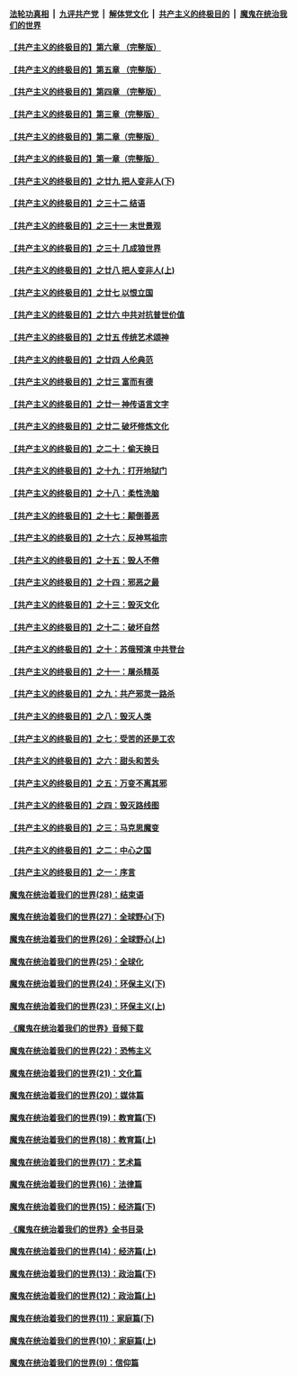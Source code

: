 ####  [法轮功真相](../../../../basic/blob/master/README.md?t=11010726) &nbsp;|&nbsp; [九评共产党](../../../../9ping.md/blob/master/README.md?t=11010726) &nbsp;|&nbsp; [解体党文化](../../../../jtdwh.md/blob/master/README.md?t=11010726)  &nbsp;|&nbsp; [共产主义的终极目的](../../../../gczydzjmd.md/blob/master/README.md?t=11010726) &nbsp;|&nbsp; [魔鬼在统治我们的世界](../../../../mgztzwmdsj.md/blob/master/README.md?t=11010726) 

#### [【共产主义的终极目的】第六章 （完整版）](../pages/nsc422/n11428913.md?t=11010726) 

#### [【共产主义的终极目的】第五章 （完整版）](../pages/nsc422/n11428912.md?t=11010726) 

#### [【共产主义的终极目的】第四章 （完整版）](../pages/nsc422/n11428907.md?t=11010726) 

#### [【共产主义的终极目的】第三章（完整版）](../pages/nsc422/n11428848.md?t=11010726) 

#### [【共产主义的终极目的】第二章（完整版）](../pages/nsc422/n11428831.md?t=11010726) 

#### [【共产主义的终极目的】第一章（完整版）](../pages/nsc422/n11417651.md?t=11010726) 

#### [【共产主义的终极目的】之廿九 把人变非人(下)](../pages/nsc422/n11344140.md?t=11010726) 

#### [【共产主义的终极目的】之三十二 结语](../pages/nsc422/n11360535.md?t=11010726) 

#### [【共产主义的终极目的】之三十一 末世景观](../pages/nsc422/n11351129.md?t=11010726) 

#### [【共产主义的终极目的】之三十 几成狼世界](../pages/nsc422/n11348280.md?t=11010726) 

#### [【共产主义的终极目的】之廿八 把人变非人(上)](../pages/nsc422/n11340492.md?t=11010726) 

#### [【共产主义的终极目的】之廿七 以恨立国](../pages/nsc422/n11336944.md?t=11010726) 

#### [【共产主义的终极目的】之廿六 中共对抗普世价值](../pages/nsc422/n11324785.md?t=11010726) 

#### [【共产主义的终极目的】之廿五 传统艺术颂神](../pages/nsc422/n11296396.md?t=11010726) 

#### [【共产主义的终极目的】之廿四 人伦典范](../pages/nsc422/n11296397.md?t=11010726) 

#### [【共产主义的终极目的】之廿三 富而有德](../pages/nsc422/n11283598.md?t=11010726) 

#### [【共产主义的终极目的】之廿一 神传语言文字](../pages/nsc422/n11263265.md?t=11010726) 

#### [【共产主义的终极目的】之廿二 破坏修炼文化](../pages/nsc422/n11245728.md?t=11010726) 

#### [【共产主义的终极目的】之二十：偷天换日](../pages/nsc422/n11238846.md?t=11010726) 

#### [【共产主义的终极目的】之十九：打开地狱门](../pages/nsc422/n11206376.md?t=11010726) 

#### [【共产主义的终极目的】之十八：柔性洗脑](../pages/nsc422/n11199994.md?t=11010726) 

#### [【共产主义的终极目的】之十七：颠倒善恶](../pages/nsc422/n11179782.md?t=11010726) 

#### [【共产主义的终极目的】之十六：反神骂祖宗](../pages/nsc422/n11166798.md?t=11010726) 

#### [【共产主义的终极目的】之十五：毁人不倦](../pages/nsc422/n11166792.md?t=11010726) 

#### [【共产主义的终极目的】之十四：邪恶之最](../pages/nsc422/n11150249.md?t=11010726) 

#### [【共产主义的终极目的】之十三：毁灭文化](../pages/nsc422/n11135227.md?t=11010726) 

#### [【共产主义的终极目的】之十二：破坏自然](../pages/nsc422/n11135214.md?t=11010726) 

#### [【共产主义的终极目的】之十：苏俄预演 中共登台](../pages/nsc422/n11118424.md?t=11010726) 

#### [【共产主义的终极目的】之十一：屠杀精英](../pages/nsc422/n11118442.md?t=11010726) 

#### [【共产主义的终极目的】之九：共产邪灵一路杀](../pages/nsc422/n11114139.md?t=11010726) 

#### [【共产主义的终极目的】之八：毁灭人类](../pages/nsc422/n11108503.md?t=11010726) 

#### [【共产主义的终极目的】之七：受苦的还是工农](../pages/nsc422/n11101809.md?t=11010726) 

#### [【共产主义的终极目的】之六：甜头和苦头](../pages/nsc422/n11096971.md?t=11010726) 

#### [【共产主义的终极目的】之五：万变不离其邪](../pages/nsc422/n11091285.md?t=11010726) 

#### [【共产主义的终极目的】之四：毁灭路线图](../pages/nsc422/n11086284.md?t=11010726) 

#### [【共产主义的终极目的】之三：马克思魔变](../pages/nsc422/n11061941.md?t=11010726) 

#### [【共产主义的终极目的】之二：中心之国](../pages/nsc422/n11047728.md?t=11010726) 

#### [【共产主义的终极目的】之一：序言](../pages/nsc422/n11086077.md?t=11010726) 

#### [魔鬼在统治着我们的世界(28)：结束语](../pages/nsc422/n10936246.md?t=11010726) 

#### [魔鬼在统治着我们的世界(27)：全球野心(下)](../pages/nsc422/n10928319.md?t=11010726) 

#### [魔鬼在统治着我们的世界(26)：全球野心(上)](../pages/nsc422/n10900318.md?t=11010726) 

#### [魔鬼在统治着我们的世界(25)：全球化](../pages/nsc422/n10788205.md?t=11010726) 

#### [魔鬼在统治着我们的世界(24)：环保主义(下)](../pages/nsc422/n10695307.md?t=11010726) 

#### [魔鬼在统治着我们的世界(23)：环保主义(上)](../pages/nsc422/n10688613.md?t=11010726) 

#### [《魔鬼在统治着我们的世界》音频下载](../pages/nsc422/n10635553.md?t=11010726) 

#### [魔鬼在统治着我们的世界(22)：恐怖主义](../pages/nsc422/n10614727.md?t=11010726) 

#### [魔鬼在统治着我们的世界(21)：文化篇](../pages/nsc422/n10597706.md?t=11010726) 

#### [魔鬼在统治着我们的世界(20)：媒体篇](../pages/nsc422/n10586579.md?t=11010726) 

#### [魔鬼在统治着我们的世界(19)：教育篇(下)](../pages/nsc422/n10564808.md?t=11010726) 

#### [魔鬼在统治着我们的世界(18)：教育篇(上)](../pages/nsc422/n10526970.md?t=11010726) 

#### [魔鬼在统治着我们的世界(17)：艺术篇](../pages/nsc422/n10499093.md?t=11010726) 

#### [魔鬼在统治着我们的世界(16)：法律篇](../pages/nsc422/n10485969.md?t=11010726) 

#### [魔鬼在统治着我们的世界(15)：经济篇(下)](../pages/nsc422/n10469975.md?t=11010726) 

#### [《魔鬼在统治着我们的世界》全书目录](../pages/nsc422/n10464261.md?t=11010726) 

#### [魔鬼在统治着我们的世界(14)：经济篇(上)](../pages/nsc422/n10457370.md?t=11010726) 

#### [魔鬼在统治着我们的世界(13)：政治篇(下)](../pages/nsc422/n10448270.md?t=11010726) 

#### [魔鬼在统治着我们的世界(12)：政治篇(上)](../pages/nsc422/n10444576.md?t=11010726) 

#### [魔鬼在统治着我们的世界(11)：家庭篇(下)](../pages/nsc422/n10440961.md?t=11010726) 

#### [魔鬼在统治着我们的世界(10)：家庭篇(上)](../pages/nsc422/n10435448.md?t=11010726) 

#### [魔鬼在统治着我们的世界(9)：信仰篇](../pages/nsc422/n10432159.md?t=11010726) 

